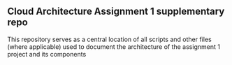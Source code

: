 ## Cloud Architecture Assignment 1 supplementary repo
This repository serves as a central location of all scripts and other files (where applicable) used to document the architecture of the assignment 1 project and its components
